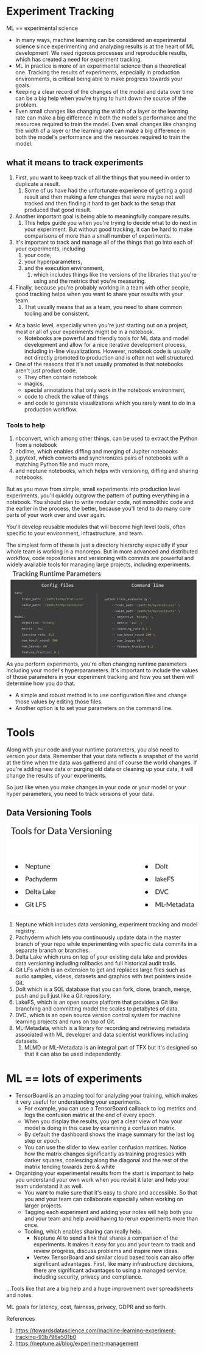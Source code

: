# Experiment Tracking

ML == experimental science
- In many ways, machine learning can be considered an experimental science since experimenting and analyzing results is at the heart of ML development. We need rigorous processes and reproducible results, which has created a need for experiment tracking.
- ML in practice is more of an experimental science than a theoretical one. Tracking the results of experiments, especially in production environments, is critical being able to make progress towards your goals.
- Keeping a clear record of the changes of the model and data over time can be a big help when you're trying to hunt down the source of the problem.
- Even small changes like changing the width of a layer or the learning rate can make a big difference in both the model's performance and the resources required to train the model. Even small changes like changing the width of a layer or the learning rate can make a big difference in both the model's performance and the resources required to train the model. 

## what it means to track experiments
1. First, you want to keep track of all the things that you need in order to duplicate a result.
   1. Some of us have had the unfortunate experience of getting a good result and then making a few changes that were maybe not well tracked and then finding it hard to get back to the setup that produced that good result.
2. Another important goal is being able to meaningfully compare results.
   1. This helps guide you when you're trying to decide what to do next in your experiment. But without good tracking, it can be hard to make comparisons of more than a small number of experiments.
3. It's important to track and manage all of the things that go into each of your experiments, including 
   1. your code, 
   2. your hyperparameters, 
   3. and the execution environment, 
      1. which includes things like the versions of the libraries that you're using and the metrics that you're measuring. 
4. Finally, because you're probably working in a team with other people, good tracking helps when you want to share your results with your team. 
   1. That usually means that as a team, you need to share common tooling and be consistent.

- At a basic level, especially when you're just starting out on a project, most or all of your experiments might be in a notebook. 
  - Notebooks are powerful and friendly tools for ML data and model development and allow for a nice iterative development process, including in-line visualizations. However, notebook code is usually not directly promoted to production and is often not well structured.
- One of the reasons that it's not usually promoted is that notebooks aren't just product code. 
  - They often contain notebook 
  - magics, 
  - special annotations that only work in the notebook environment, 
  - code to check the value of things 
  - and code to generate visualizations which you rarely want to do in a production workflow. 

### Tools to help
1. nbconvert, which among other things, can be used to extract the Python from a notebook
2. nbdime, which enables diffing and merging of Jupiter notebooks
3. jupytext, which converts and synchronizes pairs of notebooks with a matching Python file and much more, 
4. and neptune notebooks, which helps with versioning, diffing and sharing notebooks.

But as you move from simple, small experiments into production level experiments, you'll quickly outgrow the pattern of putting everything in a notebook. You should plan to write modular code, not monolithic code and the earlier in the process, the better, because you'll tend to do many core parts of your work over and over again. 

You'll develop reusable modules that will become high level tools, often specific to your environment, infrastructure, and team.
 
The simplest form of these is just a directory hierarchy especially if your whole team is working in a monorepo. But in more advanced and distributed workflow, code repositories and versioning with commits are powerful and widely available tools for managing large projects, including experiments.
![](experiment-tracking.png)
As you perform experiments, you're often changing runtime parameters including your model's hyperparameters. It's important to include the values of those parameters in your experiment tracking and how you set them will determine how you do that. 
- A simple and robust method is to use configuration files and change those values by editing those files.
- Another option is to set your parameters on the command line.

# Tools
Along with your code and your runtime parameters, you also need to version your data. Remember that your data reflects a snapshot of the world at the time when the data was gathered and of course the world changes. If you're adding new data or purging old data or cleaning up your data, it will change the results of your experiments.

So just like when you make changes in your code or your model or your hyper parameters, you need to track versions of your data.

## Data Versioning Tools
![](data-version.png)
1. Neptune which includes data versioning, experiment tracking and model registry.
2. Pachyderm which lets you continuously update data in the master branch of your repo while experimenting with specific data commits in a separate branch or branches. 
3. Delta Lake which runs on top of your existing data lake and provides data versioning including rollbacks and full historical audit trails. 
4. Git LFs which is an extension to get and replaces large files such as audio samples, videos, datasets and graphics with text pointers inside Git.
5. DoIt which is a SQL database that you can fork, clone, branch, merge, push and pull just like a Git repository.
6. LakeFS, which is an open source platform that provides a Git like branching and committing model the scales to petabytes of data. 
7. DVC, which is an open source version control system for machine learning projects and runs on top of Git. 
8. ML-Metadata, which is a library for recording and retrieving metadata associated with ML developer and data scientist workflows including datasets. 
   1. MLMD or ML-Metadata is an integral part of TFX but it's designed so that it can also be used independently.

# ML == lots of experiments

- TensorBoard is an amazing tool for analyzing your training, which makes it very useful for understanding your experiments. 
  - For example, you can use a TensorBoard callback to log metrics and logs the confusion matrix at the end of every epoch. 
  - When you display the results, you get a clear view of how your model is doing in this case by examining a confusion matrix.
  - By default the dashboard shows the image summary for the last log step or epoch. 
  - You can use the slider to view earlier confusion matrices. Notice how the matrix changes significantly as training progresses with darker squares, coalescing along the diagonal and the rest of the matrix tending towards zero &amp; white
- Organizing your experimental results from the start is important to help you understand your own work when you revisit it later and help your team understand it as well.
  - You want to make sure that it's easy to share and accessible. So that you and your team can collaborate especially when working on larger projects. 
  - Tagging each experiment and adding your notes will help both you and your team and help avoid having to rerun experiments more than once.
  - Tooling, which enables sharing can really help.
    - Neptune AI to send a link that shares a comparison of the experiments. It makes it easy for you and your team to track and review progress, discuss problems and inspire new ideas.
    - Vertex TensorBoard and similar cloud based tools can also offer significant advantages. First, like many infrastructure decisions, there are significant advantages to using a managed service, including security, privacy and compliance.

...Tools like that are a big help and a huge improvement over spreadsheets and notes.

ML goals for latency, cost, fairness, privacy, GDPR and so forth.

References
1. https://towardsdatascience.com/machine-learning-experiment-tracking-93b796e501b0
2. https://neptune.ai/blog/experiment-management